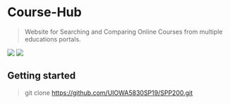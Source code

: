 # Course-Hub
> Website for Searching and Comparing Online Courses from multiple educations portals.
 <img src="https://api.codeclimate.com/v1/badges/f3dfcf450dd71138f102/test_coverage" />
 <img src="https://semaphoreci.com/api/v1/UIOWA5830SP19/SPP200/branches/master/badge.svg" />

## Getting started
> git clone https://github.com/UIOWA5830SP19/SPP200.git
